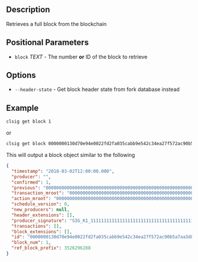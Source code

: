 ## Description
Retrieves a full block from the blockchain

## Positional Parameters
- `block` _TEXT_ - The number **or** ID of the block to retrieve
## Options
- `--header-state` - Get block header state from fork database instead
## Example


```sh
clsig get block 1
```
or
```sh
clsig get block 0000000130d70e94e0022fd2fa035cabb9e542c34ea27f572ac90b5a7aa3d891
```

This will output a block object similar to the following

```json
{
  "timestamp": "2018-03-02T12:00:00.000",
  "producer": "",
  "confirmed": 1,
  "previous": "0000000000000000000000000000000000000000000000000000000000000000",
  "transaction_mroot": "0000000000000000000000000000000000000000000000000000000000000000",
  "action_mroot": "0000000000000000000000000000000000000000000000000000000000000000",
  "schedule_version": 0,
  "new_producers": null,
  "header_extensions": [],
  "producer_signature": "SIG_K1_111111111111111111111111111111111111111111111111111111111111111116uk5ne",
  "transactions": [],
  "block_extensions": [],
  "id": "0000000130d70e94e0022fd2fa035cabb9e542c34ea27f572ac90b5a7aa3d891",
  "block_num": 1,
  "ref_block_prefix": 3526296288
}
```
